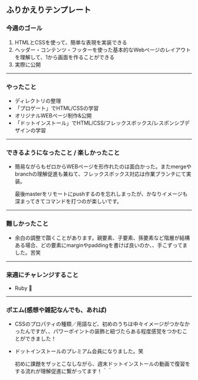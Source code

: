 ## ふりかえりテンプレート

### 今週のゴール
1. HTMLとCSSを使って、簡単な表現を実装できる
1. ヘッダー・コンテンツ・フッターを使った基本的なWebページのレイアウトを理解して、1から画面を作ることができる
1. 実際に公開
---
### やったこと
- ディレクトリの整理
- 「プロゲート」でHTML/CSSの学習
- オリジナルWEBページ制作&公開
- 「ドットインストール」でHTML/CSS/フレックスボックス/レスポンシブデザインの学習

---
### できるようになったこと / 楽しかったこと
- 簡易ながらもゼロからWEBページを形作れたのは面白かった。またmergeやbranchの理解促進も兼ねて、フレックスボックス対応は作業ブランチにて実装。

  最後masterをリモートにpushするのを忘れしまったが、かなりイメージも深まってきてコマンドを打つのが楽しいです。

---
### 難しかったこと
- 余白の調整で躓くことがあります。親要素、子要素、孫要素など階層が結構ある場合、どの要素にmarginやpaddingを書けば良いのか、、手こずってました。苦笑

---
### 来週にチャレンジすること
- Ruby 💎

---
### ポエム(感想や雑記なんでも、あれば)
- CSSのプロパティの種類／用語など、初めのうちは中々イメージがつかなかったんですが、、パワーポイントの装飾と紐づたらある程度感覚をつかむことができました！

- ドットインストールのプレミアム会員になりました。笑

    初めに課題をザッとこなしながら、週末ドットインストールの動画で復習をする流れが理解促進に繋がってます！＾＾


